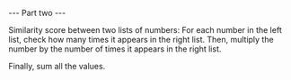 --- Part two ---

Similarity score between two lists of numbers: For each number in the left list, check how many times it appears in the right list.
Then, multiply the number by the number of times it appears in the right list.

Finally, sum all the values.
